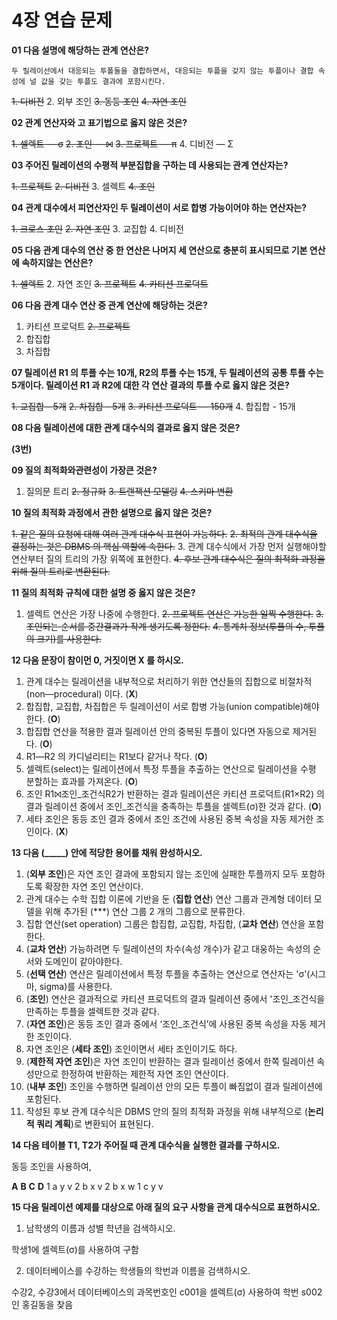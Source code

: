 # 4장 연습 문제

**01 다음 설명에 해당하는 관계 연산은?**

`두 릴레이선에서 대응되는 투폴둘을 결합하면서, 대응되는 투플을 갖지 않는 투플이나 결합 속성에 널 값을 갖는 투플도 결과에 포함시킨다.`

<del>1. 디비전</del>
2. 외부 조인
<del>3. 동등 조인</del>
<del>4. 자연 조인</del>

**02 관계 연산자와 고 표기법으로 옳지 않은 것은?**

<del>1. 셀렉트 — σ</del>
<del>2. 조인 — ⨝</del>
<del>3. 프로젝트 ― π</del>
4. 디비전 — Σ

**03 주어진 릴레이션의 수평적 부분집합을 구하는 데 사용되는 관계 연산자는?**

<del>1. 프로젝트</del>
<del>2. 디비전</del>
3. 셀렉트
<del>4. 조인</del>

**04 관계 대수에서 피연산자인 두 릴레이션이 서로 합병 가능이어야 하는 연산자는?**

<del>1. 크로스 조인</del>
<del>2. 자연 조인</del>
3. 교집합
4. 디비전</del>

**05 다음 관계 대수의 연산 중 한 연산은 나머지 세 연산으로 충분히 표시되므로 기본 연산에 속하지않는 연산은?**

<del>1. 셀렉트</del>
2. 자연 조인
<del>3. 프로젝트</del>
<del>4. 카티션 프로덕트</del>

**06 다음 관계 대수 연산 중 관계 연산에 해당하는 것은?**

1. 카티션 프로덕트
<del>2. 프로젝트</del>
3. 합집합
4. 차집합

**07 릴레이션 R1 의 투플 수는 10개, R2의 투폴 수는 15개, 두 릴레이션의 공통 투플 수는 5개이다. 릴레이션 R1 과 R2에 대한 각 연산 결과의 투플 수로 옳지 않은 것은?**

<del>1. 교집합 \- 5개</del>
<del>2. 차집합 \- 5개</del>
<del>3. 카티션 프로덕트 — 150개</del>
4. 합집합 \- 15개

**08 다음 릴레이션에 대한 관계 대수식의 결과로 옳지 않은 것은?**

**(3번)**

**09 질의 최적화와관련성이 가장큰 것은?**

1. 질의문 트리
<del>2. 정규화</del>
<del>3. 트랜잭션 모델링</del>
<del>4. 스키마 변환</del>

**10 질의 최적화 과정에서 관한 설명으로 옳지 않은 것은?**

<del>1. 같은 질의 요청에 대해 여러 관계 대수식 표현이 가능하다.</del>
<del>2. 최적의 관계 대수식을 결정하는 것은 DBMS 의 핵심 역할에 속한다.</del>
3. 관계 대수식에서 가장 먼저 실행해야할 연산부터 질의 트리의 가장 위쪽에 표현한다.
<del>4. 후보 관계 대수식은 질의 최적화 과정을 위해 질의 트리로 변환된다.</del>

**11 질의 최적화 규칙에 대한 설명 중 옳지 않은 것은?**

1. 셀렉트 연산은 가장 나중에 수행한다.
<del>2. 프로젝트 연산은 가능한 일찍 수행한다.</del>
<del>3. 조인되는 순서를 중간결과가 작계 생기도록 정한다.</del>
<del>4. 통계치 정보(투플의 수, 투플의 크기)를 사용한다.</del>

**12 다음 문장이 참이먼 0, 거짓이면 X 를 하시오.**

1. 관계 대수는 릴레이션을 내부적으로 처리하기 위한 연산들의 집합으로 비절차적 (non―procedural) 이다. (**X**)
2. 합집합, 교집합, 차집합은 두 릴레이션이 서로 합병 가능(union compatible)해야 한다. (**O**)
3. 합집합 연산을 적용한 결과 릴레이션 안의 중복된 투플이 있다면 자동으로 제거된다. (**O**)
4. R1―R2 의 카디널리티는 R1보다 같거나 작다. (**O**)
5. 셀렉트(select)는 릴레이션에서 특정 투플을 추출하는 연산으로 릴레이션을 수평 분할하는 효과를 가져온다. (**O**)
6. 조인 R1⨝조인\_조건식R2가 반환하는 결과 릴레이션은 카티션 프로덕트(R1×R2) 의 결과 릴레이션 중에서 조인\_조건식을 충족하는 투플을 셀렉트(σ)한 것과 같다. (**O**)
7. 세타 조인은 동등 조인 결과 중에서 조인 조건에 사용된 중복 속성을 자동 제거한 조인이다. (**X**)

**13 다음 (\_\_\_\_\_) 안에 적당한 용어를 채워 완성하시오.**

1. (**외부 조인**)은 자연 조인 결과에 포함되지 않는 조인에 실패한 투플까지 모두 포함하도록 확장한 자연 조인 연산이다.
2. 관계 대수는 수학 집합 이론에 기반을 둔 (**집합 연산**) 연산 그룹과 관계형 데이터 모델을 위해 추가된 (***) 연산 그룹 2 개의 그룹으로 분류한다.  
3. 집합 연산(set operation) 그룹은 합집합, 교집합, 차집합, (**교차 연산**) 연산을 포함한다.
4. (**교차 연산**) 가능하려면 두 릴레이션의 차수(속성 개수)가 같고 대웅하는 속성의 순서와 도메인이 같아야한다.
5. (**선택 연산**) 연산은 릴레이션에서 특정 투플을 추출하는 연산으로 연산자는 'σ'(시그마, sigma)를 사용한다.
6. (**조인**) 연산은 결과적으로 카티션 프로덕트의 결과 릴레이션 중에서 '조인\_조건식을 만족하는 투플을 셀렉트한 것과 같다. 
7. (**자연 조인**)은 동등 조인 결과 중에서 ‘조인\_조건식’에 사용된 중복 속성을 자동 제거한 조인이다.
8. 자연 조인은 (**세타 조인**) 조인이면서 세타 조인이기도 하다.
9. (**제한적 자연 조인**)은 자연 조인이 반환하는 결과 릴레이선 중에서 한쪽 릴레이션 속성만으로 한정하여 반환하는 제한적 자연 조인 연산이다.
10. (**내부 조인**) 조인을 수행하면 릴레이션 안의 모든 투플이 빠짐없이 결과 릴레이션에 포함된다.
11. 작성된 후보 관계 대수식은 DBMS 안의 질의 최적화 과정을 위해 내부적으로 (**논리적 쿼리 계획**)로 변환되어 표현된다.

**14 다음 테이블 T1, T2가 주어질 때 관계 대수식을 실행한 결과를 구하시오.**

동등 조인을 사용하여, 

**A**	**B**	**C**	**D**
1	a	y	v
2	b	x	v
2	b	x	w
1	c	y	v

**15 다음 릴레이션 예제를 대상으로 아래 질의 요구 사항을 관계 대수식으로 표현하시오.**

1. 남학생의 이름과 성별 학년을 검색하시오.

학생1에 셀렉트(σ)를 사용하여 구함

2. 데이터베이스를 수강하는 학생들의 학번과 이름을 검색하시오.

수강2, 수강3에서 데이터베이스의 과목번호인 c001을 셀렉트(σ) 사용하여 학번 s002인 홍길동을 찾음

